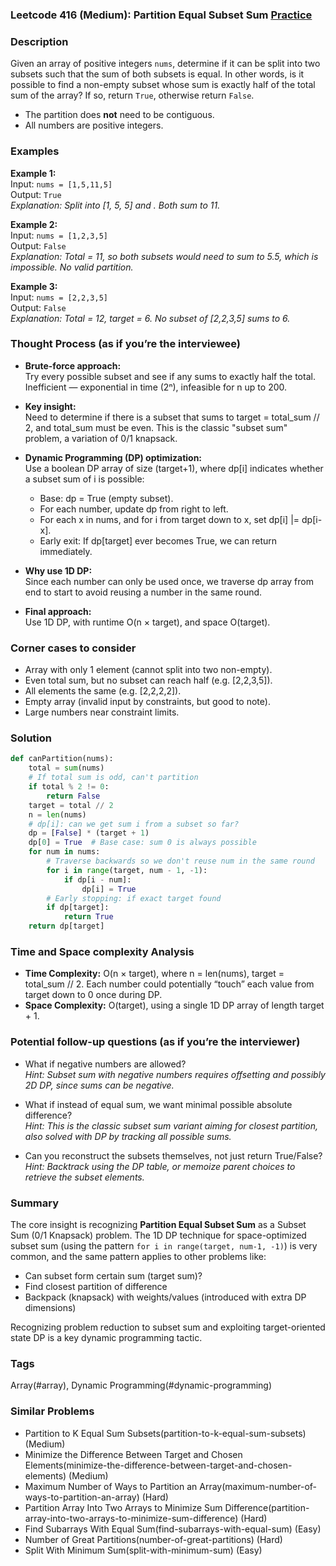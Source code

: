 ### Leetcode 416 (Medium): Partition Equal Subset Sum [Practice](https://leetcode.com/problems/partition-equal-subset-sum)

### Description  
Given an array of positive integers `nums`, determine if it can be split into two subsets such that the sum of both subsets is equal. In other words, is it possible to find a non-empty subset whose sum is exactly half of the total sum of the array? If so, return `True`, otherwise return `False`.  
- The partition does **not** need to be contiguous.  
- All numbers are positive integers.

### Examples  

**Example 1:**  
Input: `nums = [1,5,11,5]`  
Output: `True`  
*Explanation: Split into [1, 5, 5] and . Both sum to 11.*

**Example 2:**  
Input: `nums = [1,2,3,5]`  
Output: `False`  
*Explanation: Total = 11, so both subsets would need to sum to 5.5, which is impossible. No valid partition.*

**Example 3:**  
Input: `nums = [2,2,3,5]`  
Output: `False`  
*Explanation: Total = 12, target = 6. No subset of [2,2,3,5] sums to 6.*

### Thought Process (as if you’re the interviewee)  

- **Brute-force approach:**  
  Try every possible subset and see if any sums to exactly half the total. Inefficient — exponential in time (2ⁿ), infeasible for n up to 200.

- **Key insight:**  
  Need to determine if there is a subset that sums to target = total_sum // 2, and total_sum must be even. This is the classic "subset sum" problem, a variation of 0/1 knapsack.

- **Dynamic Programming (DP) optimization:**  
  Use a boolean DP array of size (target+1), where dp[i] indicates whether a subset sum of i is possible:
  - Base: dp = True (empty subset).
  - For each number, update dp from right to left.
  - For each x in nums, and for i from target down to x, set dp[i] |= dp[i-x].
  - Early exit: If dp[target] ever becomes True, we can return immediately.

- **Why use 1D DP:**  
  Since each number can only be used once, we traverse dp array from end to start to avoid reusing a number in the same round.

- **Final approach:**  
  Use 1D DP, with runtime O(n × target), and space O(target).

### Corner cases to consider  
- Array with only 1 element (cannot split into two non-empty).
- Even total sum, but no subset can reach half (e.g. [2,2,3,5]).
- All elements the same (e.g. [2,2,2,2]).
- Empty array (invalid input by constraints, but good to note).
- Large numbers near constraint limits.

### Solution

```python
def canPartition(nums):
    total = sum(nums)
    # If total sum is odd, can't partition
    if total % 2 != 0:
        return False
    target = total // 2
    n = len(nums)
    # dp[i]: can we get sum i from a subset so far?
    dp = [False] * (target + 1)
    dp[0] = True  # Base case: sum 0 is always possible
    for num in nums:
        # Traverse backwards so we don't reuse num in the same round
        for i in range(target, num - 1, -1):
            if dp[i - num]:
                dp[i] = True
        # Early stopping: if exact target found
        if dp[target]:
            return True
    return dp[target]
```

### Time and Space complexity Analysis  

- **Time Complexity:** O(n × target), where n = len(nums), target = total_sum // 2. Each number could potentially “touch” each value from target down to 0 once during DP.
- **Space Complexity:** O(target), using a single 1D DP array of length target + 1.

### Potential follow-up questions (as if you’re the interviewer)  

- What if negative numbers are allowed?  
  *Hint: Subset sum with negative numbers requires offsetting and possibly 2D DP, since sums can be negative.*

- What if instead of equal sum, we want minimal possible absolute difference?  
  *Hint: This is the classic subset sum variant aiming for closest partition, also solved with DP by tracking all possible sums.*

- Can you reconstruct the subsets themselves, not just return True/False?  
  *Hint: Backtrack using the DP table, or memoize parent choices to retrieve the subset elements.*

### Summary
The core insight is recognizing **Partition Equal Subset Sum** as a Subset Sum (0/1 Knapsack) problem. The 1D DP technique for space-optimized subset sum (using the pattern `for i in range(target, num-1, -1)`) is very common, and the same pattern applies to other problems like:
- Can subset form certain sum (target sum)?
- Find closest partition of difference
- Backpack (knapsack) with weights/values (introduced with extra DP dimensions)

Recognizing problem reduction to subset sum and exploiting target-oriented state DP is a key dynamic programming tactic.

### Tags
Array(#array), Dynamic Programming(#dynamic-programming)

### Similar Problems
- Partition to K Equal Sum Subsets(partition-to-k-equal-sum-subsets) (Medium)
- Minimize the Difference Between Target and Chosen Elements(minimize-the-difference-between-target-and-chosen-elements) (Medium)
- Maximum Number of Ways to Partition an Array(maximum-number-of-ways-to-partition-an-array) (Hard)
- Partition Array Into Two Arrays to Minimize Sum Difference(partition-array-into-two-arrays-to-minimize-sum-difference) (Hard)
- Find Subarrays With Equal Sum(find-subarrays-with-equal-sum) (Easy)
- Number of Great Partitions(number-of-great-partitions) (Hard)
- Split With Minimum Sum(split-with-minimum-sum) (Easy)